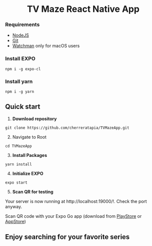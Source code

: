 <h1 align="center">
    TV Maze React Native App
</h1>

### Requirements

* [NodeJS](https://nodejs.org/en/) 
* [Git](https://git-scm.com/)
* [Watchman](https://facebook.github.io/watchman/docs/install.html) only for macOS users

### Install EXPO

```shell
npm i -g expo-cl
```

### Install yarn

```shell
npm i -g yarn
```

## Quick start

1. **Download repository**

```shell
git clone https://github.com/cherreratapia/TVMazeApp.git
```

2.  Navigate to Root
  
```shell
cd TVMazeApp
```

3.  **Install Packages**

```shell
yarn install
```

4.  **Initialize EXPO**

```shell
expo start
```

5.  **Scan QR for testing**

Your server is now running at http://localhost:19000/!. Check the port anyway.

Scan QR code with your Expo Go app (download from [PlayStore](https://play.google.com/store/apps/details?id=host.exp.exponent&hl=es_CL&gl=US) or [AppStore](https://apps.apple.com/cl/app/expo-go/id982107779))

## **Enjoy searching for your favorite series**
